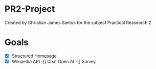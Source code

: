 # PR2-Project
Created by Christian James Santos for the subject Practical Reasearch 2

# Goals
-[x] Structured Homepage
-[x] Wikipedia API
-[] Chat Open AI
-[] Survey
